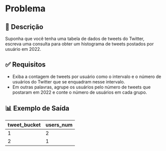 
# Problema

## 📌 Descrição
Suponha que você tenha uma tabela de dados de tweets do Twitter, escreva uma consulta para obter um histograma de tweets postados por usuário em 2022.

## ✅ Requisitos
- Exiba a contagem de tweets por usuário como o intervalo e o número de usuários do Twitter que se enquadram nesse intervalo.
- Em outras palavras, agrupe os usuários pelo número de tweets que postaram em 2022 e conte o número de usuários em cada grupo.

## 📊 Exemplo de Saída
| tweet_bucket | users_num |
| --- | --- |
| 1 | 2 |
| 2 | 1 |
